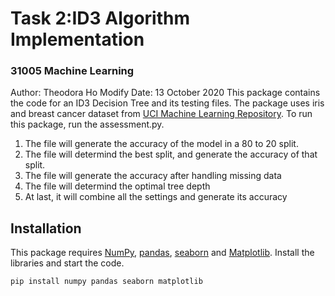 # Task 2:ID3 Algorithm Implementation
### 31005 Machine Learning

Author: Theodora Ho
Modify Date: 13 October 2020
This package contains the code for an ID3 Decision Tree and its testing files.
The package uses iris and breast cancer dataset from [UCI Machine Learning Repository](http://archive.ics.uci.edu/).
To run this package, run the assessment.py.
1. The file will generate the accuracy of the model in a 80 to 20 split.
2. The file will determind  the best split, and generate the accuracy of that split.  
3. The file will generate the accuracy after handling missing data
4. The file will determind the optimal tree depth
5. At last, it will combine all the settings and generate its accuracy

## Installation

This package requires [NumPy](https://numpy.org/), [pandas](https://pandas.pydata.org/), [seaborn](https://seaborn.pydata.org/) and [Matplotlib](https://matplotlib.org/).
Install the libraries and start the code.
```sh
pip install numpy pandas seaborn matplotlib
```
